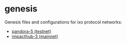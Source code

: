 # genesis

Genesis files and configurations for ixo protocol networks:

- [pandora-5 (testnet)](./pandora-5/README.md)
- [impacthub-3 (mainnet)](./impacthub-3/README.md)
